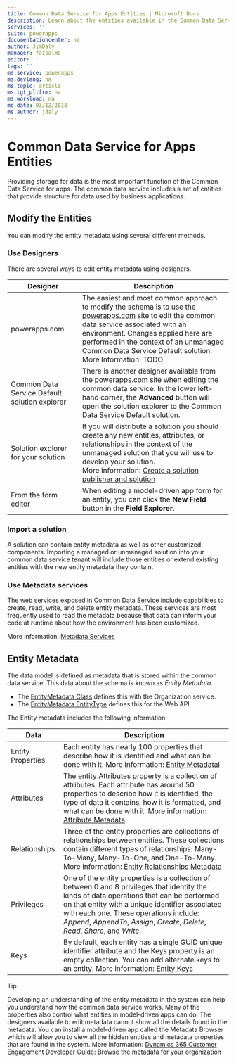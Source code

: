 ```yaml
---
title: Common Data Service for Apps Entities | Microsoft Docs
description: Learn about the entities available in the Common Data Service for Apps.
services: ''
suite: powerapps
documentationcenter: na
author: JimDaly
manager: faisalmo
editor: ''
tags: ''
ms.service: powerapps
ms.devlang: na
ms.topic: article
ms.tgt_pltfrm: na
ms.workload: na
ms.date: 03/12/2018
ms.author: jdaly
---
```

# Common Data Service for Apps Entities

Providing storage for data is the most important function of the Common Data Service for apps. The common data service includes a set of entities that provide structure for data used by business applications. 

<!-- You can view the base set of entities in the Common Data Service for Apps Entity Reference. -->

## Modify the Entities

You can modify the entity metadata using several different methods.

### Use Designers

There are several ways to edit entity metadata using designers.


|Designer  |Description  |
|---------|---------|
|powerapps.com|The easiest and most common approach to modify the schema is to use the [powerapps.com](https://web.powerapps.com/) site to edit the common data service associated with an environment. Changes applied here are performed in the context of an unmanaged Common Data Service Default solution. <br /> More Information: TODO|
|Common Data Service Default solution explorer|There is another designer available from the [powerapps.com](https://web.powerapps.com/) site when editing the common data service. In the lower left-hand corner, the **Advanced** button will open the solution explorer to the Common Data Service Default solution. |
|Solution explorer for your solution |If you will distribute a solution you should create any new entities, attributes, or relationships in the context of the unmanaged solution that you will use to develop your solution. <br /> More information: [Create a solution publisher and solution](introduction-solutions.md#create-a-solution-publisher-and-solution)|
|From the form editor|When editing a model-driven app form for an entity, you can click the **New Field** button in the **Field Explorer**.|

### Import a solution

A solution can contain entity metadata as well as other customized components. Importing a managed or unmanaged solution into your common data service tenant will include those entities or extend existing entities with the new entity metadata they contain.

### Use Metadata services

The web services exposed in Common Data Service include capabilities to create, read, write, and delete entity metadata. These services are most frequently used to read the metadata because that data can inform your code at runtime about how the environment has been customized.

More information: [Metadata Services](use-web-services.md#metadata-services)

## Entity Metadata

The data model is defined as metadata that is stored within the common data service. This data about the schema is known as *Entity Metadata*. 

- The [EntityMetadata Class](/dotnet/api/microsoft.xrm.sdk.metadata.entitymetadata) defines this with the Organization service. 
- The [EntityMetadata EntityType](/dynamics365/customer-engagement/web-api/entitymetadata) defines this for the Web API. 

The Entity metadata includes the following information:


|Data  |Description  |
|---------|---------|
|Entity Properties|Each entity has nearly 100 properties that describe how it is identified and what can be done with it.  More information: [Entity Metadatal](entity-metadata.md)|
|Attributes|The entity Attributes property is a collection of attributes. Each attribute has around 50 properties to describe how it is identified, the type of data it contains, how it is formatted, and what can be done with it. More information: [Attribute Metadata](entity-attribute-metadata.md)|
|Relationships|Three of the entity properties are collections of relationships between entities. These collections contain different types of relationships: Many-To-Many, Many-To-One, and One-To-Many. More information: [Entity Relationships Metadata](entity-relationship-metadata.md)|
|Privileges|One of the entity properties is a collection of between 0 and 8 privileges that identity the kinds of data operations that can be performed on that entity with a unique identifier associated with each one. These operations include: *Append*, *AppendTo*, *Assign*, *Create*, *Delete*, *Read*, *Share*, and *Write*.|
|Keys|By default, each entity has a single GUID unique identifier attribute and the Keys property is an empty collection. You can add alternate keys to an entity. More information: [Entity Keys](entity-metadata.md#entity-keys)|

> [!TIP]
> Developing an understanding of the entity metadata in the system can help you understand how the common data service works. Many of the properties also control what entities in model-driven apps can do. The designers available to edit metadata cannot show all the details found in the metadata. You can install a model-driven app called the Metadata Browser which will allow you to view all the hidden entities and metadata properties that are found in the system. More information: [Dynamics 365 Customer Engagement Developer Guide: Browse the metadata for your organization](/dynamics365/customer-engagement/developer/browse-your-metadata)

